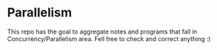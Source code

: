 Parallelism
===========


This repo has the goal to aggregate notes and programs that fall in Concurrency/Parallelism area. Fell free to check and correct anything :)
